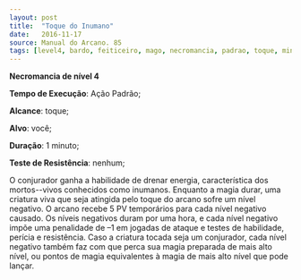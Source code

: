 ```yaml
---
layout: post
title:  "Toque do Inumano"
date:   2016-11-17
source: Manual do Arcano. 85
tags: [level4, bardo, feiticeiro, mago, necromancia, padrao, toque, minuto, nenhum]
---
```


**Necromancia de nível 4**

**Tempo de Execução**: Ação Padrão;

**Alcance**: toque;

**Alvo**:  você;

**Duração**: 1 minuto;

**Teste de Resistência**: nenhum;

O conjurador ganha a habilidade de 
drenar energia, característica dos mortos--vivos conhecidos como inumanos. Enquanto a magia durar, uma criatura viva 
que seja atingida pelo toque do arcano 
sofre um nível negativo. O arcano recebe 
5 PV temporários para cada nível negativo causado. Os níveis negativos duram 
por uma hora, e cada nível negativo impõe uma penalidade de –1 em jogadas de 
ataque e testes de habilidade, perícia e resistência. Caso a criatura tocada seja um 
conjurador, cada nível negativo também 
faz com que perca sua magia preparada 
de mais alto nível, ou pontos de magia 
equivalentes à magia de mais alto nível 
que pode lançar.
